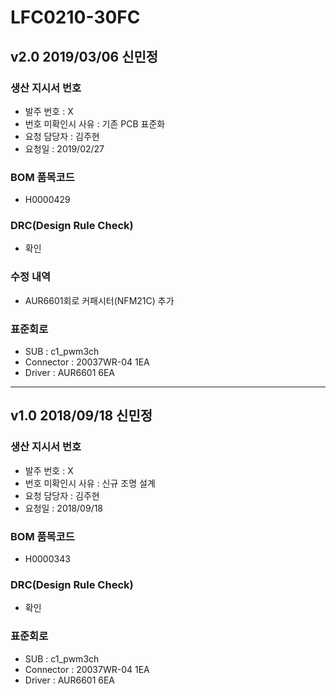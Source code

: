 # LFC0210-30FC

## v2.0 2019/03/06 신민정

### 생산 지시서 번호
* 발주 번호 : X
* 번호 미확인시 사유 : 기존 PCB 표준화
* 요청 담당자 : 김주현
* 요청일 : 2019/02/27

### BOM 품목코드
* H0000429

### DRC(Design Rule Check)
* 확인

### 수정 내역
* AUR6601회로 커패시터(NFM21C) 추가

### 표준회로
* SUB : c1_pwm3ch
* Connector : 20037WR-04 1EA
* Driver : AUR6601 6EA

----------

## v1.0 2018/09/18 신민정

### 생산 지시서 번호
* 발주 번호 : X
* 번호 미확인시 사유 : 신규 조명 설계
* 요청 담당자 : 김주현
* 요청일 : 2018/09/18

### BOM 품목코드
* H0000343

### DRC(Design Rule Check)
* 확인

### 표준회로
* SUB : c1_pwm3ch
* Connector : 20037WR-04 1EA
* Driver : AUR6601 6EA
